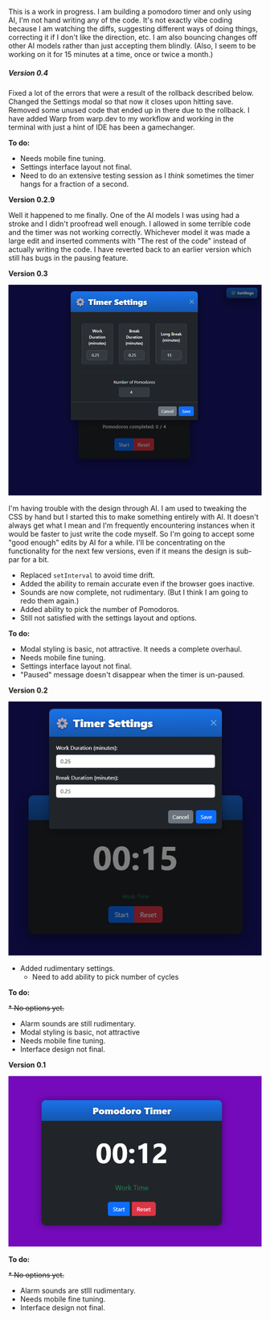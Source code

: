 This is a work in progress. I am building a pomodoro timer and only using AI, I'm not hand writing any of the code. It's not exactly vibe coding because I am watching the diffs, suggesting different ways of doing things, correcting it if I don't like the direction, etc. I am also bouncing changes off other AI models rather than just accepting them blindly. (Also, I seem to be working on it for 15 minutes at a time, once or twice a month.)

##### Version 0.4

Fixed a lot of the errors that were a result of the rollback described below. Changed the Settings modal so that now it closes upon hitting save. Removed some unused code that ended up in there due to the rollback. I have added Warp from warp.dev to my workflow and working in the terminal with just a hint of IDE has been a gamechanger.

**To do:**

* Needs mobile fine tuning.
* Settings interface layout not final.
* Need to do an extensive testing session as I *think* sometimes the timer hangs for a fraction of a second. 

**Version 0.2.9**

Well it happened to me finally. One of the AI models I was using had a stroke and I didn't proofread well enough. I allowed in some terrible code and the timer was not working correctly. Whichever model it was made a large edit and inserted comments with "The rest of the code" instead of actually writing the code. I have reverted back to an earlier version which still has bugs in the pausing feature. 

**Version 0.3**

![Ver 0.2](https://raw.githubusercontent.com/KevanMacGee/HTML-Pom/refs/heads/main/screenshots/ScreenshotVer0_3.png)

I'm having trouble with the design through AI. I am used to tweaking the CSS by hand but I started this to make something entirely with AI. It doesn't always get what I mean and I'm frequently encountering instances when it would be faster to just write the code myself. So I'm going to accept some "good enough" edits by AI for a while. I'll be concentrating on the functionality for the next few versions, even if it means the design is sub-par for a bit.

* Replaced `setInterval` to avoid time drift.
* Added the ability to remain accurate even if the browser goes inactive.
* Sounds are now complete, not rudimentary. (But I think I am going to redo them again.)
* Added ability to pick the number of Pomodoros.
* Still not satisfied with the settings layout and options.

**To do:**

* Modal styling is basic, not attractive. It needs a complete overhaul.
* Needs mobile fine tuning.
* Settings interface layout not final.
* "Paused" message doesn't disappear when the timer is un-paused.

**Version 0.2**

![Ver 0.2](https://raw.githubusercontent.com/KevanMacGee/HTML-Pom/refs/heads/main/screenshots/ScreenshotVer0_2a.png)
* Added rudimentary settings.
  - Need to add ability to pick number of cycles
    

**To do:**

~~* No options yet.~~
* Alarm sounds are still rudimentary.
* Modal styling is basic, not attractive
* Needs mobile fine tuning.
* Interface design not final.

**Version 0.1**

![Ver 0.1](https://raw.githubusercontent.com/KevanMacGee/HTML-Pom/refs/heads/main/screenshots/ScreenshotVer0_1.png)

**To do:**

~~* No options yet.~~
* Alarm sounds are stlll rudimentary.
* Needs mobile fine tuning.
* Interface design not final.
